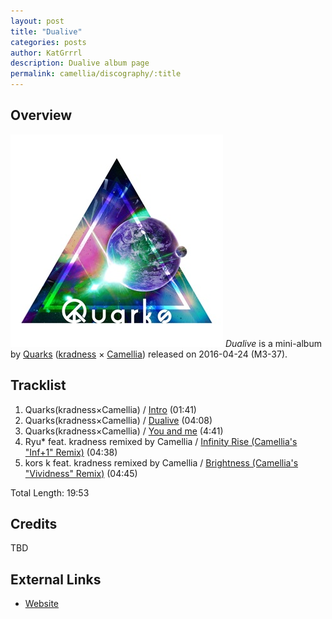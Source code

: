 ```yaml
---
layout: post
title: "Dualive"
categories: posts
author: KatGrrrl
description: Dualive album page
permalink: camellia/discography/:title
---
```


## Overview

![KRCA-00001](/assets/images/camellia/albums/KRCA-00001.jpg)
*Dualive* is a mini-album by [Quarks](#) ([kradness](#) × [Camellia](/postsWiki/_posts/camellia/2023-12-10-camellia.md)) released on 2016-04-24 (M3-37).

## Tracklist

1. Quarks(kradness×Camellia) / [Intro](#) (01:41)
2. Quarks(kradness×Camellia) / [Dualive](#) (04:08)
3. Quarks(kradness×Camellia) / [You and me](#) (4:41)
4. Ryu* feat. kradness remixed by Camellia / [Infinity Rise (Camellia's "Inf+1" Remix)](#) (04:38)
5. kors k feat. kradness remixed by Camellia / [Brightness (Camellia's "Vividness" Remix)](#) (04:45)

Total Length: 19:53

## Credits

TBD

## External Links

* [Website](http://kradness.jp/#section_disco)
